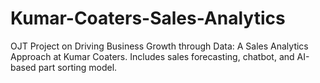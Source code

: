 # Kumar-Coaters-Sales-Analytics
OJT Project on Driving Business Growth through Data: A Sales Analytics Approach at Kumar Coaters. Includes sales forecasting, chatbot, and AI-based part sorting model.
